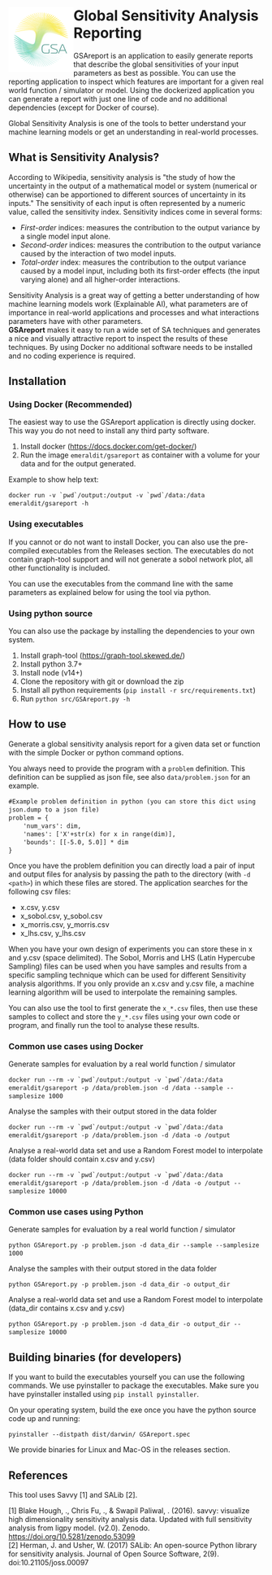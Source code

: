 <h1><img src="src/gsa-logo.png" width="128" style="float:left;">Global Sensitivity Analysis Reporting</h1>


GSAreport is an application to easily generate reports that describe the global sensitivities of your input parameters as best as possible. You can use the reporting application to inspect which features are important for a given real world function / simulator or model. Using the dockerized application you can generate a report with just one line of code and no additional dependencies (except for Docker of course).

Global Sensitivity Analysis is one of the tools to better understand your machine learning models or get an understanding in real-world processes.

## What is Sensitivity Analysis?
According to Wikipedia, sensitivity analysis is "the study of how the uncertainty in the output of a mathematical model or system (numerical or otherwise) can be apportioned to different sources of uncertainty in its inputs." The sensitivity of each input is often represented by a numeric value, called the sensitivity index. Sensitivity indices come in several forms:

- *First-order* indices: measures the contribution to the output variance by a single model input alone.
- *Second-order* indices: measures the contribution to the output variance caused by the interaction of two model inputs.
- *Total-order* index: measures the contribution to the output variance caused by a model input, including both its first-order effects (the input varying alone) and all higher-order interactions.

Sensitivity Analysis is a great way of getting a better understanding of how machine learning models work (Explainable AI), what parameters are of importance in real-world applications and processes and what interactions parameters have with other parameters.  
**GSAreport** makes it easy to run a wide set of SA techniques and generates a nice and visually attractive report to inspect the results of these techniques. By using Docker no additional software needs to be installed and no coding experience is required.

## Installation

### Using Docker (Recommended)
The easiest way to use the GSAreport application is directly using docker. This way you do not need to install any third party software.

1. Install docker (https://docs.docker.com/get-docker/)
2. Run the image `emeraldit/gsareport` as container with a volume for your data and for the output generated.

Example to show help text:  

    docker run -v `pwd`/output:/output -v `pwd`/data:/data emeraldit/gsareport -h


### Using executables
If you cannot or do not want to install Docker, you can also use the pre-compiled executables from the Releases section.
The executables do not contain graph-tool support and will not generate a sobol network plot, all other functionality is included. 

You can use the executables from the command line with the same parameters as explained below for using the tool via python.

### Using python source
You can also use the package by installing the dependencies to your own system.

1. Install graph-tool (https://graph-tool.skewed.de/)
2. Install python 3.7+
3. Install node (v14+)
4. Clone the repository with git or download the zip
5. Install all python requirements (`pip install -r src/requirements.txt`)
6. Run `python src/GSAreport.py -h`

## How to use
Generate a global sensitivity analysis report for a given data set or function with the simple Docker or python command options.

You always need to provide the program with a `problem` definition. This definition can be supplied as json file, see also `data/problem.json` for an example.
    
    #Example problem definition in python (you can store this dict using json.dump to a json file)
    problem = {
        'num_vars': dim,
        'names': ['X'+str(x) for x in range(dim)],
        'bounds': [[-5.0, 5.0]] * dim
    }

Once you have the problem definition you can directly load a pair of input and output files for analysis by passing the path to the directory (with `-d <path>`) in which these files are stored. The application searches for the following csv files:

- x.csv, y.csv
- x_sobol.csv, y_sobol.csv
- x_morris.csv, y_morris.csv
- x_lhs.csv, y_lhs.csv

When you have your own design of experiments you can store these in x and y.csv (space delimited). The Sobol, Morris and LHS (Latin Hypercube Sampling) files can be used when you have samples and results from a specific sampling technique which can be used for different Sensitivity analysis algorithms. If you only provide an x.csv and y.csv file, a machine learning algorithm will be used to interpolate the remaining samples.

You can also use the tool to first generate the `x_*.csv` files, then use these samples to collect and store the `y_*.csv` files using your own code or program, and finally run the tool to analyse these results.

### Common use cases using Docker
Generate samples for evaluation by a real world function / simulator  
    
    docker run --rm -v `pwd`/output:/output -v `pwd`/data:/data emeraldit/gsareport -p /data/problem.json -d /data --sample --samplesize 1000

Analyse the samples with their output stored in the data folder  

    docker run --rm -v `pwd`/output:/output -v `pwd`/data:/data emeraldit/gsareport -p /data/problem.json -d /data -o /output

Analyse a real-world data set and use a Random Forest model to interpolate (data folder should contain x.csv and y.csv) 
 
    docker run --rm -v `pwd`/output:/output -v `pwd`/data:/data emeraldit/gsareport -p /data/problem.json -d /data -o /output --samplesize 10000

### Common use cases using Python
Generate samples for evaluation by a real world function / simulator  

    python GSAreport.py -p problem.json -d data_dir --sample --samplesize 1000

Analyse the samples with their output stored in the data folder  

    python GSAreport.py -p problem.json -d data_dir -o output_dir

Analyse a real-world data set and use a Random Forest model to interpolate (data_dir contains x.csv and y.csv) 

    python GSAreport.py -p problem.json -d data_dir -o output_dir --samplesize 10000


## Building binaries (for developers)
If you want to build the executables yourself you can use the following commands. We use pyinstaller to package the executables.
Make sure you have pyinstaller installed using `pip install pyinstaller`.

On your operating system, build the exe once you have the python source code up and running:

    pyinstaller --distpath dist/darwin/ GSAreport.spec

We provide binaries for Linux and Mac-OS in the releases section.

## References
This tool uses Savvy [1] and SALib [2].

[1] Blake Hough, ., Chris Fu, ., & Swapil Paliwal, . (2016). savvy: visualize high dimensionality sensitivity analysis data. Updated with full sensitivity analysis from ligpy model. (v2.0). Zenodo. https://doi.org/10.5281/zenodo.53099  
[2] Herman, J. and Usher, W. (2017) SALib: An open-source Python library for sensitivity analysis. Journal of Open Source Software, 2(9). doi:10.21105/joss.00097

